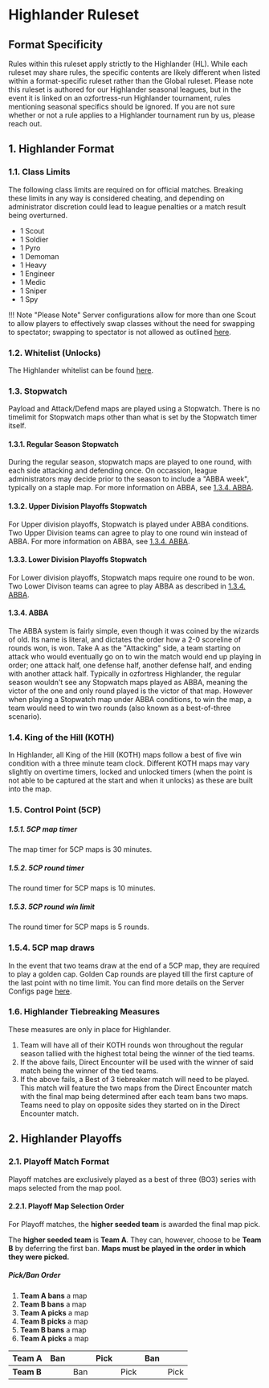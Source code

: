 # Highlander Ruleset

## Format Specificity
Rules within this ruleset apply strictly to the Highlander (HL). While each ruleset may share rules, the specific contents are likely different when listed within a format-specific ruleset rather than the Global ruleset. Please note this ruleset is authored for our Highlander seasonal leagues, but in the event it is linked on an ozfortress-run Highlander tournament, rules mentioning seasonal specifics should be ignored. If you are not sure whether or not a rule applies to a Highlander tournament run by us, please reach out.

## 1. Highlander Format
### 1.1. Class Limits
The following class limits are required on for official matches. Breaking these limits in any way is considered cheating, and depending on administrator discretion could lead to league penalties or a match result being overturned.

- 1 Scout
- 1 Soldier
- 1 Pyro
- 1 Demoman
- 1 Heavy
- 1 Engineer
- 1 Medic
- 1 Sniper
- 1 Spy

!!! Note "Please Note"
    Server configurations allow for more than one Scout to allow players to effectively swap classes without the need for swapping to spectator; swapping to spectator is not allowed as outlined [here](/rules/global/#86-spectators).

### 1.2. Whitelist (Unlocks)
The Highlander whitelist can be found [here](https://whitelist.tf/ozfortress_hl).

### 1.3. Stopwatch
Payload and Attack/Defend maps are played using a Stopwatch. There is no timelimit for Stopwatch maps other than what is set by the Stopwatch timer itself.

#### 1.3.1. Regular Season Stopwatch
During the regular season, stopwatch maps are played to one round, with each side attacking and defending once. On occassion, league administrators may decide prior to the season to include a "ABBA week", typically on a staple map. For more information on ABBA, see [1.3.4. ABBA](/rules/highlander/#134-abba).

#### 1.3.2. Upper Division Playoffs Stopwatch
For Upper division playoffs, Stopwatch is played under ABBA conditions. Two Upper Division teams can agree to play to one round win instead of ABBA. For more information on ABBA, see [1.3.4. ABBA](/rules/highlander/#134-abba).

#### 1.3.3. Lower Division Playoffs Stopwatch
For Lower division playoffs, Stopwatch maps require one round to be won. Two Lower Divison teams can agree to play ABBA as described in [1.3.4. ABBA](/rules/highlander/#134-abba).

#### 1.3.4. ABBA
The ABBA system is fairly simple, even though it was coined by the wizards of old. Its name is literal, and dictates the order how a 2-0 scoreline of rounds won, is won. Take A as the "Attacking" side, a team starting on attack who would eventually go on to win the match would end up playing in order; one attack half, one defense half, another defense half, and ending with another attack half. Typically in ozfortress Highlander, the regular season wouldn't see any Stopwatch maps played as ABBA, meaning the victor of the one and only round played is the victor of that map. However when playing a Stopwatch map under ABBA conditions, to win the map, a team would need to win two rounds (also known as a best-of-three scenario).

### 1.4. King of the Hill (KOTH)
In Highlander, all King of the Hill (KOTH) maps follow a best of five win condition with a three minute team clock. Different KOTH maps may vary slightly on overtime timers, locked and unlocked timers (when the point is not able to be captured at the start and when it unlocks) as these are built into the map.

### 1.5. Control Point (5CP)
##### 1.5.1. 5CP map timer
The map timer for 5CP maps is 30 minutes. 

##### 1.5.2. 5CP round timer
The round timer for 5CP maps is 10 minutes.

##### 1.5.3. 5CP round win limit
The round timer for 5CP maps is 5 rounds.

### 1.5.4. 5CP map draws
In the event that two teams draw at the end of a 5CP map, they are required to play a golden cap. Golden Cap rounds are played till the first capture of the last point with no time limit. You can find more details on the Server Configs page [here](/info/server_configs/#golden-cap).

### 1.6. Highlander Tiebreaking Measures
These measures are only in place for Highlander.

1. Team will have all of their KOTH rounds won throughout the regular season tallied with the highest total being the winner of the tied teams.
2. If the above fails, Direct Encounter will be used with the winner of said match being the winner of the tied teams.
3. If the above fails, a Best of 3 tiebreaker match will need to be played. This match will feature the two maps from the Direct Encounter match with the final map being determined after each team bans two maps. Teams need to play on opposite sides they started on in the Direct Encounter match.

## 2. Highlander Playoffs
### 2.1. Playoff Match Format
Playoff matches are exclusively played as a best of three (BO3) series with maps selected from the map pool.

#### 2.2.1. Playoff Map Selection Order
For Playoff matches, the **higher seeded team** is awarded the final map pick.

The **higher seeded team** is **Team A**. They can, however, choose to be **Team B** by deferring the first ban. **Maps must be played in the order in which they were picked.**

##### Pick/Ban Order
1. **Team A bans** a map
2. **Team B bans** a map
3. **Team A picks** a map
4. **Team B picks** a map
5. **Team B bans** a map
6. **Team A picks** a map

| **Team A** | Ban |     | Pick |      | Ban |      |
|------------|-----|-----|------|------|-----|------|
| **Team B** |     | Ban |      | Pick |     | Pick |